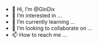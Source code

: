 - 👋 Hi, I’m @GinDix
- 👀 I’m interested in ...
- 🌱 I’m currently learning ...
- 💞️ I’m looking to collaborate on ...
- 📫 How to reach me ...

<!---
GinDix/GinDix is a ✨ special ✨ repository because its `README.md` (this file) appears on your GitHub profile.
You can click the Preview link to take a look at your changes.
--->

